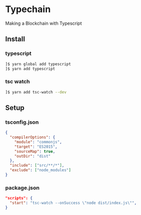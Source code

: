 # Typechain

Making a Blockchain with Typescript

## Install

### typescript

```bash
]$ yarn global add typescript
]$ yarn add typescript
```

### tsc watch

```bash
]$ yarn add tsc-watch --dev
```

## Setup

### tsconfig.json

```json
{
  "compilerOptions": {
    "module": "commonjs",
    "target": "ES2015",
    "sourceMap": true,
    "outDir": "dist"
  },
  "include": ["src/**/*"],
  "exclude": ["node_modules"]
}
```

### package.json

```json
"scripts": {
  "start": "tsc-watch --onSuccess \"node dist/index.js\"",
}
```
